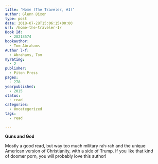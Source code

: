 ```yaml
---
title: 'Home (The Traveler, #1)'
author: Glenn Dixon
type: post
date: 2018-07-28T15:06:15+00:00
url: /home-the-traveler-1/
Book Id:
  - 28218574
bookauthor:
  - Tom Abrahams
Author l-f:
  - Abrahams, Tom
myrating:
  - 2
publisher:
  - Piton Press
pages:
  - 278
yearpublished:
  - 2015
status:
  - read
categories:
  - Uncategorized
tags:
  - read

---
```

**Guns and God**

Mostly a good read, but way too much military rah-rah and the unique American version of Christianity, with a side of Trump. If you like that kind of doomer porn, you will probably love this author!